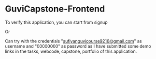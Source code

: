 # GuviCapstone-Frontend

To verify this application, you can start from signup

Or

Can try with the credentials "sufiyanguvicourse9216@gmail.com" as username and "00000000" as password as I have submitted some demo links in the tasks, webcode, capstone, portfolio of this application.

